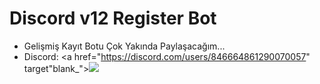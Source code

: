 # Discord v12 Register Bot
- Gelişmiş Kayıt Botu Çok Yakında Paylaşacağım...
- Discord: <a href="https://discord.com/users/846664861290070057" target"blank_"><img src="https://img.shields.io/badge/discord%20-7289DA.svg?&style=for-the-badge&logo=discord&logoColor=white"></a>
